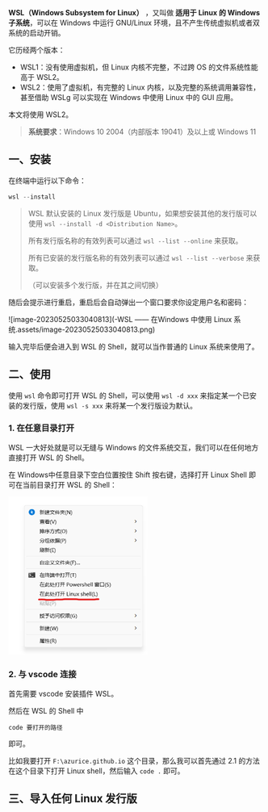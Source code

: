 **WSL（Windows Subsystem for Linux）** ，又叫做 **适用于 Linux 的 Windows 子系统**，可以在 Windows 中运行 GNU/Linux 环境，且不产生传统虚拟机或者双系统的启动开销。

它历经两个版本：

- WSL1：没有使用虚拟机，但 Linux 内核不完整，不过跨 OS 的文件系统性能高于 WSL2。
- WSL2：使用了虚拟机，有完整的 Linux 内核，以及完整的系统调用兼容性，甚至借助 WSLg 可以实现在 Windows 中使用 Linux 中的 GUI 应用。

本文将使用 WSL2。

> **系统要求**：Windows 10 2004（内部版本 19041）及以上或 Windows 11

## 一、安装

在终端中运行以下命令：

```powershell
wsl --install
```

> WSL 默认安装的 Linux 发行版是 Ubuntu，如果想安装其他的发行版可以使用 `wsl --install -d <Distribution Name>`。
>
> 所有发行版名称的有效列表可以通过 `wsl --list --online` 来获取。
>
> 所有已安装的发行版名称的有效列表可以通过 `wsl --list --verbose` 来获取。
>
> （可以安装多个发行版，并在其之间切换）

随后会提示进行重启，重启后会自动弹出一个窗口要求你设定用户名和密码：

![image-20230525033040813](-WSL —— 在Windows 中使用 Linux 系统.assets/image-20230525033040813.png)

输入完毕后便会进入到 WSL 的 Shell，就可以当作普通的 Linux 系统来使用了。

## 二、使用

使用 `wsl` 命令即可打开 WSL 的 Shell，可以使用 `wsl -d xxx` 来指定某一个已安装的发行版，使用 `wsl -s xxx` 来将某一个发行版设为默认。

### 1. 在任意目录打开

WSL 一大好处就是可以无缝与 Windows 的文件系统交互，我们可以在任何地方直接打开 WSL 的 Shell。

在 Windows中任意目录下空白位置按住 Shift 按右键，选择打开 Linux Shell 即可在当前目录打开 WSL 的 Shell：

<img src="-WSL —— 在Windows 中使用 Linux 系统.assets/image-20230525032226948.png" alt="image-20230525032226948" style="zoom: 67%;" />

### 2. 与 vscode 连接

首先需要 vscode 安装插件 WSL。

然后在 WSL 的 Shell 中

```terminal
code 要打开的路径
```

即可。



比如我要打开 `F:\azurice.github.io` 这个目录，那么我可以首先通过 2.1 的方法在这个目录下打开 Linux shell，然后输入 `code .` 即可。

## 三、导入任何 Linux 发行版





